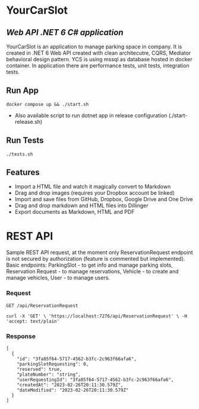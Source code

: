 # YourCarSlot
## _Web API .NET 6 C# application_

YourCarSlot is an application to manage parking space in company. It is created in .NET 6 Web API created with clean architecutre, CQRS, Mediator behavioral design pattern. YCS is using mssql as database hosted in docker container. In application there are performance tests, unit tests, integration tests.

## Run App
    docker compose up && ./start.sh
- Also available script to run dotnet app in release configuration (./start-release.sh)


## Run Tests
    ./tests.sh

## Features

- Import a HTML file and watch it magically convert to Markdown
- Drag and drop images (requires your Dropbox account be linked)
- Import and save files from GitHub, Dropbox, Google Drive and One Drive
- Drag and drop markdown and HTML files into Dillinger
- Export documents as Markdown, HTML and PDF

# REST API

Sample REST API request, at the moment only ReservationRequest endpoint is not secured by authorization (feature is commented but implemented). Basic endpoints:
ParkingSlot - to get info and manage parking slots,
Reservation Request - to manage reservations,
Vehicle - to create and manage vehicles,
User - to manage users.


### Request

`GET /api/ReservationRequest`

    curl -X 'GET' \ 'https://localhost:7276/api/ReservationRequest' \ -H 'accept: text/plain'

### Response

    [
      {
        "id": "3fa85f64-5717-4562-b3fc-2c963f66afa6",
        "parkingSlotRequesting": 0,
        "reserved": true,
        "plateNumber": "string",
        "userRequestingId": "3fa85f64-5717-4562-b3fc-2c963f66afa6",
        "createdAt": "2023-02-26T20:11:30.579Z",
        "dateModified": "2023-02-26T20:11:30.579Z"
      }
    ]

